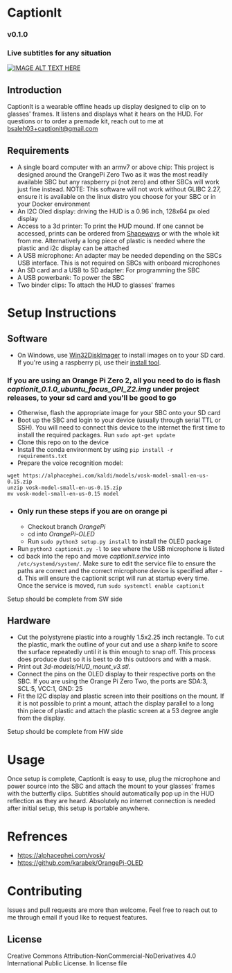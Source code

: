 # CaptionIt
### v0.1.0
### Live subtitles for any situation
[![IMAGE ALT TEXT HERE](https://img.youtube.com/vi/DIHrooFKeLU/0.jpg)](https://www.youtube.com/watch?v=DIHrooFKeLU)
## Introduction
CaptionIt is a wearable offline heads up display designed to clip on to glasses' frames. It listens and displays what it hears on the HUD. For questions or to order a premade kit, reach out to me at bsaleh03+captionit@gmail.com
## Requirements
- A single board computer with an armv7 or above chip: This project is designed around the OrangePi Zero Two as it was the most readily available SBC but any raspberry pi (not zero) and other SBCs will work just fine instead. NOTE: This software will not work without GLIBC 2.27, ensure it is available on the linux distro you choose for your SBC or in your Docker environment
- An I2C Oled display: driving the HUD is a 0.96 inch, 128x64 px oled display
- Access to a 3d printer: To print the HUD mound. If one cannot be accessed, prints can be ordered from [Shapeways](https:shapeways.com) or with the whole kit from me. Alternatively a long piece of plastic is needed where the plastic and i2c display can be attached
- A USB microphone: An adapter may be needed depending on the SBCs USB interface. This is not required on SBCs with onboard microphones
- An SD card and a USB to SD adapter: For programming the SBC
- A USB powerbank: To power the SBC
- Two binder clips: To attach the HUD to glasses' frames
# Setup Instructions
## Software
- On Windows, use [Win32DiskImager](https://win32diskimager.org/) to install images on to your SD card. If you're using a raspberry pi, use their [install tool](https://www.raspberrypi.com/software/).
### If you are using an Orange Pi Zero 2, all you need to do is flash *captionit_0.1.0_ubuntu_focus_OPI_Z2.img* under project releases, to your sd card and you'll be good to go
- Otherwise, flash the appropriate image for your SBC onto your SD card
- Boot up the SBC and login to your device (usually through serial TTL or SSH). You will need to connect this device to the internet the first time to install the required packages. Run ```sudo apt-get update``` 
- Clone this repo on to the device
- Install the conda environment by using ```pip install -r requirements.txt```
- Prepare the voice recognition model:
```
wget https://alphacephei.com/kaldi/models/vosk-model-small-en-us-0.15.zip
unzip vosk-model-small-en-us-0.15.zip
mv vosk-model-small-en-us-0.15 model
```
- ### Only run these steps if you are on orange pi
  - Checkout branch *OrangePi*
  - cd into *OrangePi-OLED*
  - Run ```sudo python3 setup.py install``` to install the OLED package
- Run ```python3 captionit.py -l``` to see where the USB microphone is listed
- cd back into the repo and move *captionit.service* into ```/etc/systemd/system/```. Make sure to edit the service file to ensure the paths are correct and the correct microphone device is specified after -d. This will ensure the captionit script will run at startup every time. Once the service is moved, run ```sudo systemctl enable captionit```

Setup should be complete from SW side

## Hardware
- Cut the polystyrene plastic into a roughly 1.5x2.25 inch rectangle. To cut the plastic, mark the outline of your cut and use a sharp knife to score the surface repeatedly until it is thin enough to snap off. This process does produce dust so it is best to do this outdoors and with a mask.
- Print out *3d-models/HUD_mount_v3.stl*.
- Connect the pins on the OLED display to their respective ports on the SBC. If you are using the Orange Pi Zero Two, the ports are SDA:3, SCL:5, VCC:1, GND: 25
- Fit the I2C display and plastic screen into their positions on the mount. If it is not possible to print a mount, attach the display parallel to a long thin piece of plastic and attach the plastic screen at a 53 degree angle from the display.

Setup should be complete from HW side

# Usage
Once setup is complete, CaptionIt is easy to use, plug the microphone and power source into the SBC and attach the mount to your glasses' frames with the butterfly clips. Subtitles should automatically pop up in the HUD reflection as they are heard. Absolutely no internet connection is needed after initial setup, this setup is portable anywhere.

# Refrences
- https://alphacephei.com/vosk/
- https://github.com/karabek/OrangePi-OLED

# Contributing
Issues and pull requests are more than welcome. Feel free to reach out to me through email if youd like to request features.

## License
Creative Commons Attribution-NonCommercial-NoDerivatives 4.0 International Public License. In license file
